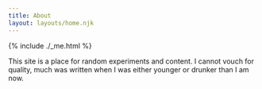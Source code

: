 ```yaml
---
title: About
layout: layouts/home.njk
---
```


{% include ./_me.html %}

This site is a place for random experiments and content. I cannot vouch for quality, much was written when I was either younger or drunker than I am now.

